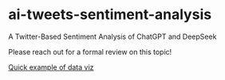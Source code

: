 # ai-tweets-sentiment-analysis
A Twitter-Based Sentiment Analysis of ChatGPT and DeepSeek

Please reach out for a formal review on this topic!


[Quick example of data viz](outputs/figures/local_vader_counts.png)

